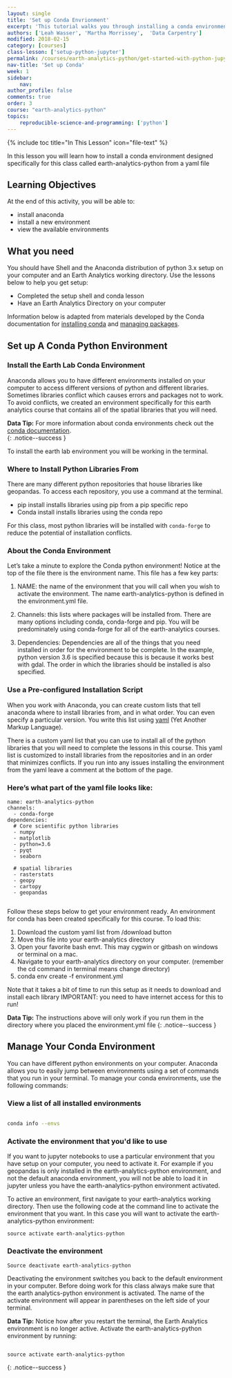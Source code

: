 ```yaml
---
layout: single
title: 'Set up Conda Envrionment'
excerpt: 'This tutorial walks you through installing a conda environment designed for this class.'
authors: ['Leah Wasser', 'Martha Morrissey',  'Data Carpentry']
modified: 2018-02-15
category: [courses]
class-lesson: ['setup-python-jupyter']
permalink: /courses/earth-analytics-python/get-started-with-python-jupyter/setup-conda-earth-analytics-environment/
nav-title: 'Set up Conda'
week: 1
sidebar:
    nav:
author_profile: false
comments: true
order: 3
course: "earth-analytics-python"
topics:
    reproducible-science-and-programming: ['python']
---
```

{% include toc title="In This Lesson" icon="file-text" %}

In this lesson you will learn how to install a conda environment designed specifically for this class called earth-analytics-python from a yaml file

<div class='notice--success' markdown="1">


## <i class="fa fa-graduation-cap" aria-hidden="true"></i> Learning Objectives

At the end of this activity, you will be able to:

* install anaconda
* install a new environment 
* view the available environments 



## <i class="fa fa-check-square-o fa-2" aria-hidden="true"></i> What you need


You should have Shell and the Anaconda distribution of python 3.x setup on your computer and an Earth Analytics working directory. Use the lessons below to help you get setup:

* Completed the setup shell and conda lesson
* Have an Earth Analytics Directory on your computer 


</div>


Information below is adapted from materials developed by the Conda documentation for [installing conda](https://conda.io/docs/user-guide/install/index.html) and [managing packages](https://conda.io/docs/user-guide/tasks/manage-pkgs.html). 


## Set up A Conda Python Environment 

### Install the Earth Lab Conda Environment

Anaconda allows you to have different environments installed on your computer to access different versions of python and different libraries. Sometimes libraries conflict which causes errors and packages not to work. To avoid conflicts, we created an environment specifically for this earth analytics course that contains all of the spatial libraries that you will need.

<i fa fa-star></i>**Data Tip:**
For more information about conda environments check out the [conda documentation](https://conda.io/docs/user-guide/tasks/index.html).  
{: .notice--success }

To install the earth lab environment you will be working in the terminal. 


### Where to Install Python Libraries From

There are many different python repositories that house  libraries like geopandas. To access each repository, you use a command at the terminal.
* pip install installs libraries using pip from a pip specific repo
* Conda install installs libraries using the conda repo


For this class, most python libraries will be installed with `conda-forge` to reduce the potential of installation conflicts.

### About the Conda Environment

Let’s take a minute to explore the Conda python environment! Notice at the top of the file there is the environment name. This file has a few key parts: 

1. NAME: the name of the environment that you will call when you wish to activate the environment. The name earth-analytics-python is defined in the environment.yml file.

2. Channels: this lists where packages will be installed from. There are many options including conda, conda-forge and pip. You will be predominately using conda-forge for all of the earth-analytics courses. 

3. Dependencies: Dependencies are all of the things that you need installed in order for the environment to be complete. In the example, python version 3.6 is specified because this is because it works best with gdal. The order in which the libraries should be installed is also specified. 


### Use a Pre-configured Installation Script
When you work with Anaconda, you can create custom lists that tell anaconda where to install libraries from, and in what order. You can even specify a particular version. You write this list using [yaml](http://yaml.org/) (Yet Another Markup Language).  

There is a custom yaml list that you can use to  install all of the python libraries that you will need to complete the lessons in this course. This yaml list is customized to install libraries from the repositories and in an order that minimizes conflicts. If you run into any issues installing the environment from the yaml leave a comment at the bottom of the page. 

### Here’s what part of the yaml file looks like:

```
name: earth-analytics-python
channels:
  - conda-forge
dependencies:
  # Core scientific python libraries
  - numpy
  - matplotlib
  - python=3.6
  - pyqt
  - seaborn

  # spatial libraries
  - rasterstats
  - geopy
  - cartopy
  - geopandas
  
```

Follow these steps below to get your environment ready.
An environment for conda has been created specifically for this course. To load this:

1. Download the custom yaml list from <link>/download button
2. Move this file into your earth-analytics directory 
3. Open your favorite bash envt. This may cygwin or gitbash on windows or terminal on a mac. 
4. Navigate to your earth-analytics directory on your computer. (remember the cd command in terminal means change directory) 
5. conda env create -f environment.yml

Note that it takes a bit of time to run this setup as it needs to download and install each library
IMPORTANT: you need to have internet access for this to run! 

<i fa fa-star></i>**Data Tip:**
The instructions above will only work if you run them in the directory where you placed the environment.yml file
{: .notice--success }


## Manage Your Conda Environment

You can have different python environments on your computer. Anaconda allows you to easily jump between environments using a set of commands that you run in your terminal. To manage your conda environments, use the following commands:


### View a list of all installed environments

```bash

conda info --envs

```

### Activate the environment that you'd like to use
If you want to jupyter notebooks to use a particular environment that you have setup on your computer, you need to activate it. For example if you geopandas is only installed in the earth-analytics-python environment, and not the default anaconda environment, you will not be able to load it in jupyter unless you have the earth-analytics-python environment activated.

To active an environment, first navigate to your earth-analytics working directory.  Then use the following code at the command line to activate the environment that you want. In this case you will want to activate the earth-analytics-python environment:

```
source activate earth-analytics-python

```


### Deactivate the environment 

```
Source deactivate earth-analytics-python

```

Deactivating the environment switches you back to the default environment in your computer. 
Before doing work for this class always make sure that the earth analytics-python environment is activated. The name of the activate environment will appear in parentheses on the left side of your terminal. 



<i fa fa-star></i>**Data Tip:**
Notice how after you restart the terminal, the Earth Analytics environment is no longer active. 
Activate the earth-analytics-python environment by running:

```

source activate earth-analytics-python

```
{: .notice--success }



